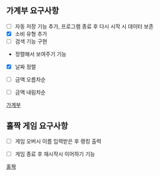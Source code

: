 ## 가계부 요구사항
- [ ] 자동 저장 기능 추가, 프로그램 종료 후 다시 시작 시 데이터 보존
- [x] 소비 유형 추가
- [ ] 검색 기능 구현
- 정렬해서 보여주기 기능
 - [x] 날짜 정렬
 - [ ] 금액 오름차순
 - [ ] 금액 내림차순


[가계부](https://github.com/jeremy0405/Codesquad_Cocoa/tree/main/Day6/householdSecondTry/src)


## 홀짝 게임 요구사항
- [ ] 게임 오버시 이름 입력받은 후 랭킹 출력
- [ ] 게임 종료 후 재시작시 이어하기 기능


[홀짝](https://github.com/jeremy0405/Codesquad_Cocoa/tree/main/Day6/holjjak/src)